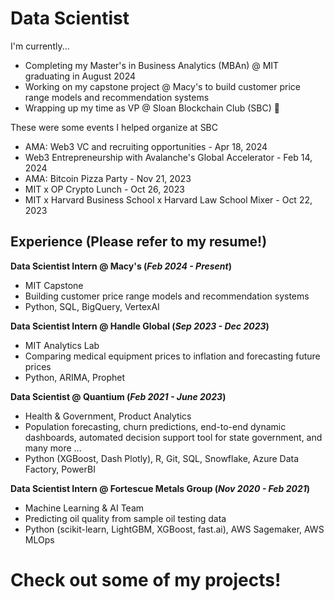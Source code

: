# Data Scientist

I'm currently...

- Completing my Master's in Business Analytics (MBAn) @ MIT graduating in August 2024
- Working on my capstone project @ Macy's to build customer price range models and recommendation systems
- Wrapping up my time as VP @ Sloan Blockchain Club (SBC) 🥲

These were some events I helped organize at SBC

- AMA: Web3 VC and recruiting opportunities - Apr 18, 2024
- Web3 Entrepreneurship with Avalanche's Global Accelerator - Feb 14, 2024
- AMA: Bitcoin Pizza Party - Nov 21, 2023
- MIT x OP Crypto Lunch - Oct 26, 2023
- MIT x Harvard Business School x Harvard Law School Mixer - Oct 22, 2023

## Experience (Please refer to my resume!)

**Data Scientist Intern @ Macy's (_Feb 2024 - Present_)**
- MIT Capstone
- Building customer price range models and recommendation systems
- Python, SQL, BigQuery, VertexAI

**Data Scientist Intern @ Handle Global (_Sep 2023 - Dec 2023_)**
- MIT Analytics Lab
- Comparing medical equipment prices to inflation and forecasting future prices
- Python, ARIMA, Prophet

**Data Scientist @ Quantium (_Feb 2021 - June 2023_)**
- Health & Government, Product Analytics
- Population forecasting, churn predictions, end-to-end dynamic dashboards, automated decision support tool for state government, and many more ...
- Python (XGBoost, Dash Plotly), R, Git, SQL, Snowflake, Azure Data Factory, PowerBI

**Data Scientist Intern @ Fortescue Metals Group (_Nov 2020 - Feb 2021_)**
- Machine Learning & AI Team
- Predicting oil quality from sample oil testing data
- Python (scikit-learn, LightGBM, XGBoost, fast.ai), AWS Sagemaker, AWS MLOps

# Check out some of my projects!






